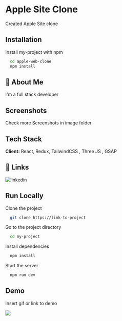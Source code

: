 # Apple Site Clone

Created Apple Site clone

## Installation

Install my-project with npm

```bash
  cd apple-web-clone
  npm install
```

## 🚀 About Me

I'm a full stack developer

## Screenshots

Check more Screenshots in image folder

## Tech Stack

**Client:** React, Redux, TailwindCSS , Three JS , GSAP

## 🔗 Links

[![linkedin](https://img.shields.io/badge/linkedin-0A66C2?style=for-the-badge&logo=linkedin&logoColor=white)](http://www.linkedin.com/in/singhbaidwan)

## Run Locally

Clone the project

```bash
  git clone https://link-to-project
```

Go to the project directory

```bash
  cd my-project
```

Install dependencies

```bash
  npm install
```

Start the server

```bash
  npm run dev
```

## Demo

Insert gif or link to demo

![](https://github.com/singhbaidwan/Apple-Web-Clone/blob/main/images/rec.gif)
